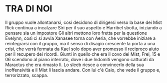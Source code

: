 # TRA DI NOI

Il gruppo vuole allontanarsi, così decidono di dirigersi verso la base dei Mist
Rick continua a incalzare Siri per il suo aspetto e Harribel sbotta, iniziando a pensare sia un impostore
Gli altri mettono loro fretta per la questione Evelynn, così ci si avvia
Xanasee torna con Aeria, che vorrebbe iniziare a reintegrarsi con il gruppo, ma il senso di disagio crescente la porta a una crisi, che verrà fermata da Kael solo dopo aver promesso il reciproco aiuto per il recupero dei ricordi.
Giunti in quello che era il covo dei Mist, Frei, 15 e 06 scendono al piano interrato, dove i due Indomiti vengono catturati da Maractus che era rimasto lì. Lo sleeb riesce a convincerlo della sua inoffensività e il Mist li lascia andare. Con lui c'è Caio, che vede il gruppo e, terrorizzato, scappa.

